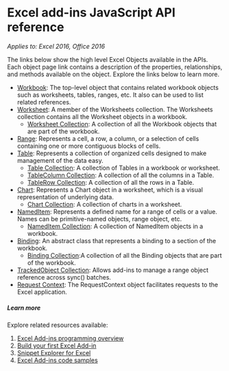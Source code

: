 # Excel add-ins JavaScript API reference

_Applies to: Excel 2016, Office 2016_

The links below show the high level Excel Objects available in the APIs. Each object page link contains a description of the properties, relationships, and methods available on the object. Explore the links below to learn more.
	
* [Workbook](resources/workbook.md): The top-level object that contains related workbook objects such as worksheets, tables, ranges, etc. It also can be used to list related references. 
* [Worksheet](resources/worksheet.md): A member of the Worksheets collection. The Worksheets collection contains all the Worksheet objects in a workbook.
	* [Worksheet Collection](resources/worksheetcollection.md): A collection of all the Workbook objects that are part of the workbook. 
* [Range](resources/range.md): Represents a cell, a row, a column, or a selection of cells containing one or more contiguous blocks of cells.  
* [Table](resources/table.md): Represents a collection of organized cells designed to make management of the data easy. 
	* [Table Collection](resources/tablecollection.md): A collection of Tables in a workbook or worksheet. 
	* [TableColumn Collection](resources/tablecolumncollection.md): A collection of all the columns in a Table. 
	* [TableRow Collection](resources/tablerowcollection.md): A collection of all the rows in a Table. 
* [Chart](resources/chart.md): Represents a Chart object in a worksheet, which is a visual representation of underlying data.   
	* [Chart Collection](resources/chartcollection.md): A collection of charts in a worksheet.	
* [NamedItem](resources/nameditem.md): Represents a defined name for a range of cells or a value. Names can be primitive-named objects, range object, etc.
	* [NamedItem Collection](resources/nameditemcollection.md): A collection of NamedItem objects in a workbook.
* [Binding](resources/binding.md): An abstract class that represents a binding to a section of the workbook.
	* [Binding Collection](resources/bindingcollection.md):A collection of all the Binding objects that are part of the workbook. 
* [TrackedObject Collection](resources/trackedobjectscollection.md): Allows add-ins to manage a range object reference across sync() batches. 
* [Request Context](resources/requestcontext.md): The RequestContext object facilitates requests to the Excel application.


##### Learn more
Explore related resources available: 

1.  [Excel Add-ins programming overview](excel-add-ins-programming-overview.md)
2.  [Build your first Excel Add-in](build-your-first-excel-add-in.md)
3.  [Snippet Explorer for Excel](http://officesnippetexplorer.azurewebsites.net/#/snippets/excel)
4.  [Excel Add-ins code samples](excel-add-ins-code-samples.md) 